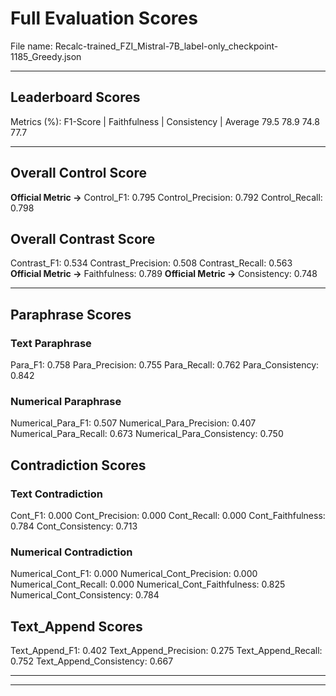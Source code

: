 # Full Evaluation Scores

File name: Recalc-trained_FZI_Mistral-7B_label-only_checkpoint-1185_Greedy.json


---

## Leaderboard Scores

Metrics (%): F1-Score | Faithfulness | Consistency | Average
                79.5        78.9          74.8        77.7

---

## Overall Control Score

**Official Metric ->** Control_F1: 0.795
Control_Precision: 0.792
Control_Recall: 0.798

## Overall Contrast Score

Contrast_F1: 0.534
Contrast_Precision: 0.508
Contrast_Recall: 0.563
**Official Metric ->** Faithfulness: 0.789
**Official Metric ->** Consistency: 0.748

---


## Paraphrase Scores


### Text Paraphrase

Para_F1: 0.758
Para_Precision: 0.755
Para_Recall: 0.762
Para_Consistency: 0.842


### Numerical Paraphrase

Numerical_Para_F1: 0.507
Numerical_Para_Precision: 0.407
Numerical_Para_Recall: 0.673
Numerical_Para_Consistency: 0.750


## Contradiction Scores


### Text Contradiction

Cont_F1: 0.000
Cont_Precision: 0.000
Cont_Recall: 0.000
Cont_Faithfulness: 0.784
Cont_Consistency: 0.713


### Numerical Contradiction

Numerical_Cont_F1: 0.000
Numerical_Cont_Precision: 0.000
Numerical_Cont_Recall: 0.000
Numerical_Cont_Faithfulness: 0.825
Numerical_Cont_Consistency: 0.784


## Text_Append Scores

Text_Append_F1: 0.402
Text_Append_Precision: 0.275
Text_Append_Recall: 0.752
Text_Append_Consistency: 0.667

---


---

